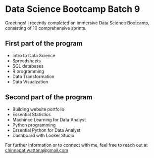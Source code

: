 # Data Science Bootcamp Batch 9

Greetings! I recently completed an immersive Data Science Bootcamp, consisting of 10 comprehensive sprints. 

## First part of the program

- Intro to Data Science
- Spreadsheets
- SQL databases
- R programming
- Data Transformation
- Data Visualzation

## Second part of the program

- Building website portfolio
- Essential Statistics
- Machince Learning for Data Analyst
- Python programming
- Essential Python for Data Analyst
- Dashboard with Looker Studio

For further information or to connect with me, feel free to reach out at chinnapat.wattana@gmail.com
